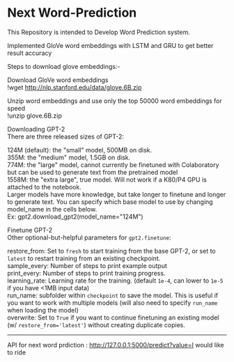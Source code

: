 # Next Word-Prediction
This Repository is intended to Develop Word Prediction system.

Implemented GloVe word embeddings with LSTM and GRU to get better result accuracy</br>

Steps to download glove embeddings:-</br>

Download GloVe word embeddings</br>
!wget http://nlp.stanford.edu/data/glove.6B.zip</br>

Unzip word embeddings and use only the top 50000 word embeddings for speed</br>
!unzip glove.6B.zip</br>

Downloading GPT-2</br>
There are three released sizes of GPT-2:

124M (default): the "small" model, 500MB on disk.</br>
355M: the "medium" model, 1.5GB on disk.</br>
774M: the "large" model, cannot currently be finetuned with Colaboratory but can be used to generate text from the pretrained model</br>
1558M: the "extra large", true model. Will not work if a K80/P4 GPU is attached to the notebook.</br>
Larger models have more knowledge, but take longer to finetune and longer to generate text. You can specify which base model to use by changing model_name in the cells below.</br>
Ex: gpt2.download_gpt2(model_name="124M")</br>

Finetune GPT-2</br>
Other optional-but-helpful parameters for `gpt2.finetune`:

restore_from: Set to `fresh` to start training from the base GPT-2, or set to `latest` to restart training from an existing checkpoint.</br>
sample_every: Number of steps to print example output</br>
print_every: Number of steps to print training progress.</br>
learning_rate:  Learning rate for the training. (default `1e-4`, can lower to `1e-5` if you have <1MB input data)</br>
run_name: subfolder within `checkpoint` to save the model. This is useful if you want to work with multiple models (will also need to specify  `run_name` when loading the model)</br>
overwrite: Set to `True` if you want to continue finetuning an existing model (w/ `restore_from='latest'`) without creating duplicate copies.</br> 

---------------

API for next word prdiction : http://127.0.0.1:5000/predict?value=I would like to ride
